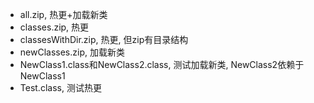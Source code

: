* all.zip, 热更+加载新类
* classes.zip, 热更
* classesWithDir.zip, 热更, 但zip有目录结构
* newClasses.zip, 加载新类
* NewClass1.class和NewClass2.class, 测试加载新类, NewClass2依赖于NewClass1
* Test.class, 测试热更